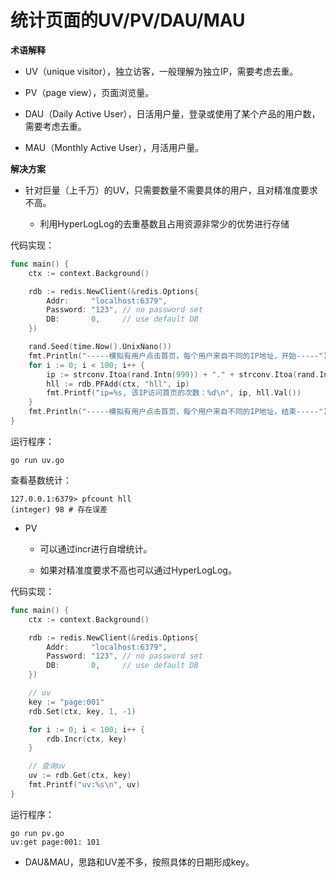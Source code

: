 # 统计页面的UV/PV/DAU/MAU

**术语解释**

- UV（unique visitor），独立访客，一般理解为独立IP，需要考虑去重。

- PV（page view），页面浏览量。

- DAU（Daily Active User），日活用户量，登录或使用了某个产品的用户数，需要考虑去重。

- MAU（Monthly Active User），月活用户量。

**解决方案**

- 针对巨量（上千万）的UV，只需要数量不需要具体的用户，且对精准度要求不高。
  
  - 利用HyperLogLog的去重基数且占用资源非常少的优势进行存储

代码实现：

```go
func main() {
	ctx := context.Background()

	rdb := redis.NewClient(&redis.Options{
		Addr:     "localhost:6379",
		Password: "123", // no password set
		DB:       0,     // use default DB
	})

	rand.Seed(time.Now().UnixNano())
	fmt.Println("-----模拟有用户点击首页，每个用户来自不同的IP地址，开始-----")
	for i := 0; i < 100; i++ {
		ip := strconv.Itoa(rand.Intn(999)) + "." + strconv.Itoa(rand.Intn(999)) + "." + strconv.Itoa(rand.Intn(999)) + "." + strconv.Itoa(rand.Intn(999))
		hll := rdb.PFAdd(ctx, "hll", ip)
		fmt.Printf("ip=%s, 该IP访问首页的次数：%d\n", ip, hll.Val())
	}
	fmt.Println("-----模拟有用户点击首页，每个用户来自不同的IP地址，结束-----")
}
```

运行程序：

```shell
go run uv.go
```

查看基数统计：

```shell
127.0.0.1:6379> pfcount hll
(integer) 98 # 存在误差
```

- PV
  
  - 可以通过incr进行自增统计。
  
  - 如果对精准度要求不高也可以通过HyperLogLog。

代码实现：

```go
func main() {
	ctx := context.Background()

	rdb := redis.NewClient(&redis.Options{
		Addr:     "localhost:6379",
		Password: "123", // no password set
		DB:       0,     // use default DB
	})

	// uv
	key := "page:001"
	rdb.Set(ctx, key, 1, -1)

	for i := 0; i < 100; i++ {
		rdb.Incr(ctx, key)
	}

	// 查询uv
	uv := rdb.Get(ctx, key)
	fmt.Printf("uv:%s\n", uv)
}
```

运行程序：

```shell
go run pv.go
uv:get page:001: 101
```

- DAU&MAU，思路和UV差不多，按照具体的日期形成key。
